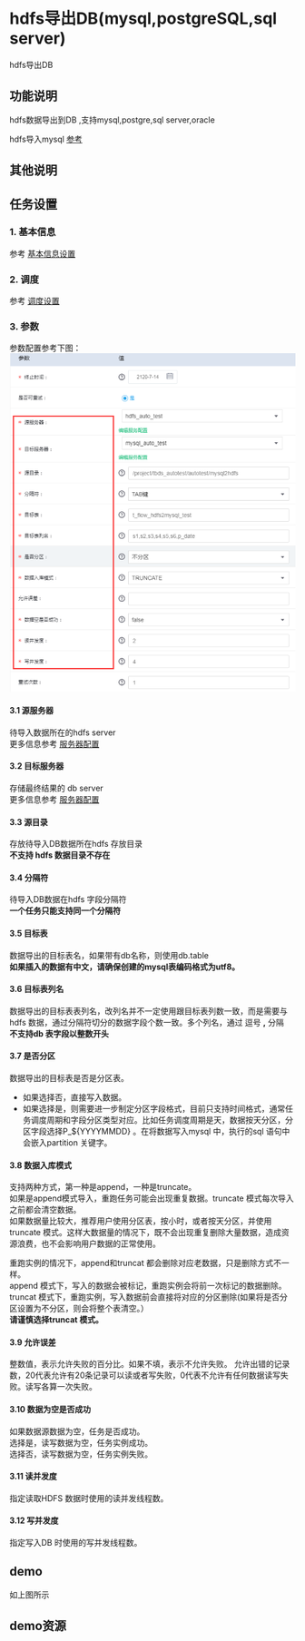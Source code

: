 # hdfs导出DB\(mysql,postgreSQL,sql server\)

hdfs导出DB

## 功能说明

hdfs数据导出到DB ,支持mysql,postgre,sql server,oracle  
  
 hdfs导入mysql [参考](https://github.com/2019210318why-thu/manual/tree/63be01572089bb3687bf294647785c15c0dbfd2b/workflow/workflow/runners/hdfs2mysql.md)

## 其他说明

## 任务设置

### 1. 基本信息

参考 [基本信息设置](../runnerbasicinfo.md)

### 2. 调度

参考 [调度设置](../runnercycle.md)

### 3. 参数

参数配置参考下图： ![hdfs2mysql](../../../.gitbook/assets/hdfs2mysql1.png)

#### 3.1 源服务器

待导入数据所在的hdfs server  
更多信息参考 [服务器配置](../../services/)

#### 3.2 目标服务器

存储最终结果的 db server  
更多信息参考 [服务器配置](../../services/)

#### 3.3 源目录

存放待导入DB数据所在hdfs 存放目录  
**不支持 hdfs 数据目录不存在**

#### 3.4 分隔符

待导入DB数据在hdfs 字段分隔符  
**一个任务只能支持同一个分隔符**

#### 3.5 目标表

数据导出的目标表名，如果带有db名称，则使用db.table  
**如果插入的数据有中文，请确保创建的mysql表编码格式为utf8。**

#### 3.6 目标表列名

数据导出的目标表表列名，改列名并不一定使用跟目标表列数一致，而是需要与hdfs 数据，通过分隔符切分的数据字段个数一致。多个列名，通过 逗号 **,** 分隔  
**不支持db 表字段以整数开头**

#### 3.7 是否分区

数据导出的目标表是否是分区表。

* 如果选择否，直接写入数据。  
* 如果选择是，则需要进一步制定分区字段格式，目前只支持时间格式，通常任务调度周期和字段分区类型对应。比如任务调度周期是天，数据按天分区，分区字段选择P\_${YYYYMMDD} 。在将数据写入mysql 中，执行的sql 语句中会嵌入partition 关键字。  

#### 3.8 数据入库模式

支持两种方式，第一种是append，一种是truncate。  
如果是append模式导入，重跑任务可能会出现重复数据。truncate 模式每次导入之前都会清空数据。  
如果数据量比较大，推荐用户使用分区表，按小时，或者按天分区，并使用truncate 模式。这样大数据量的情况下，既不会出现重复删除大量数据，造成资源浪费，也不会影响用户数据的正常使用。  
  
 重跑实例的情况下，append和truncat 都会删除对应老数据，只是删除方式不一样。  
append 模式下，写入的数据会被标记，重跑实例会将前一次标记的数据删除。  
truncat 模式下，重跑实例，写入数据前会直接将对应的分区删除\(如果将是否分区设置为不分区，则会将整个表清空。）  
**请谨慎选择truncat 模式。**

#### 3.9 允许误差

整数值，表示允许失败的百分比。如果不填，表示不允许失败。 允许出错的记录数，20代表允许有20条记录可以读或者写失败，0代表不允许有任何数据读写失败。读写各算一次失败。

#### 3.10 数据为空是否成功

如果数据源数据为空，任务是否成功。  
选择是，读写数据为空，任务实例成功。  
选择否，读写数据为空，任务实例失败。

#### 3.11 读并发度

指定读取HDFS 数据时使用的读并发线程数。

#### 3.12 写并发度

指定写入DB 时使用的写并发线程数。

## demo

如上图所示

## demo资源

